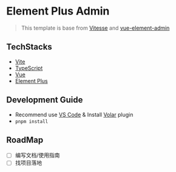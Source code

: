 # Element Plus Admin

> This template is base from [Vitesse](https://github.com/antfu/vitesse) and [vue-element-admin](https://github.com/PanJiaChen/vue-element-admin/)

## TechStacks

- [Vite](https://github.com/vitejs/vite/)
- [TypeScript](https://www.typescriptlang.org/)
- [Vue](http://vuejs.org/)
- [Element Plus](https://element-plus.org/)

## Development Guide

- Recommend use [VS Code](https://code.visualstudio.com/) & Install [Volar](https://marketplace.visualstudio.com/items?itemName=Vue.volar) plugin
- `pnpm install`

## RoadMap

- [ ] 编写文档/使用指南
- [ ] 找项目落地
